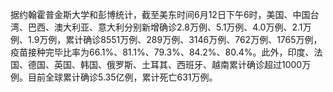 据约翰霍普金斯大学和彭博统计，截至美东时间6月12日下午6时，美国、中国台湾、巴西、澳大利亚、意大利分别新增确诊2.8万例、5.1万例、4.0万例、2.1万例、1.9万例，累计确诊8551万例、289万例、3146万例、762万例、1765万例，疫苗接种完毕比率为66.1%、81.1%、79.3%、84.2%、80.4%。此外，印度、法国、德国、英国、韩国、俄罗斯、土耳其、西班牙、越南累计确诊超过1000万例。目前全球累计确诊5.35亿例，累计死亡631万例。